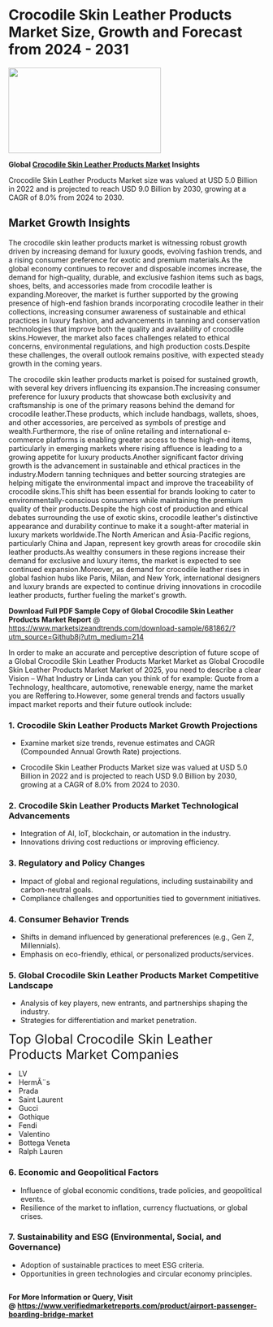 <H1>Crocodile Skin Leather Products Market Size, Growth and Forecast from 2024 - 2031</H1><img class="aligncenter size-medium wp-image-584254" src="https://thirdeyenews.in/wp-content/uploads/2024/09/Global-Market-Research-300x168.jpeg" alt="" width="300" height="168" /><p><strong>Global&nbsp;<a href="https://www.marketsizeandtrends.com/download-sample/681862/?utm_source=Github8j?utm_medium=214">Crocodile Skin Leather Products Market</a> Insights</strong></p><p>Crocodile Skin Leather Products Market size was valued at USD 5.0 Billion in 2022 and is projected to reach USD 9.0 Billion by 2030, growing at a CAGR of 8.0% from 2024 to 2030.</p><p><h2>Market Growth Insights</h2> <p>The crocodile skin leather products market is witnessing robust growth driven by increasing demand for luxury goods, evolving fashion trends, and a rising consumer preference for exotic and premium materials.As the global economy continues to recover and disposable incomes increase, the demand for high-quality, durable, and exclusive fashion items such as bags, shoes, belts, and accessories made from crocodile leather is expanding.Moreover, the market is further supported by the growing presence of high-end fashion brands incorporating crocodile leather in their collections, increasing consumer awareness of sustainable and ethical practices in luxury fashion, and advancements in tanning and conservation technologies that improve both the quality and availability of crocodile skins.However, the market also faces challenges related to ethical concerns, environmental regulations, and high production costs.Despite these challenges, the overall outlook remains positive, with expected steady growth in the coming years.</p> <p>The crocodile skin leather products market is poised for sustained growth, with several key drivers influencing its expansion.The increasing consumer preference for luxury products that showcase both exclusivity and craftsmanship is one of the primary reasons behind the demand for crocodile leather.These products, which include handbags, wallets, shoes, and other accessories, are perceived as symbols of prestige and wealth.Furthermore, the rise of online retailing and international e-commerce platforms is enabling greater access to these high-end items, particularly in emerging markets where rising affluence is leading to a growing appetite for luxury products.Another significant factor driving growth is the advancement in sustainable and ethical practices in the industry.Modern tanning techniques and better sourcing strategies are helping mitigate the environmental impact and improve the traceability of crocodile skins.This shift has been essential for brands looking to cater to environmentally-conscious consumers while maintaining the premium quality of their products.Despite the high cost of production and ethical debates surrounding the use of exotic skins, crocodile leather's distinctive appearance and durability continue to make it a sought-after material in luxury markets worldwide.The North American and Asia-Pacific regions, particularly China and Japan, represent key growth areas for crocodile skin leather products.As wealthy consumers in these regions increase their demand for exclusive and luxury items, the market is expected to see continued expansion.Moreover, as demand for crocodile leather rises in global fashion hubs like Paris, Milan, and New York, international designers and luxury brands are expected to continue driving innovations in crocodile leather products, further fueling the market's growth.</p><p><span class=""><strong>Download Full PDF Sample Copy of Global Crocodile Skin Leather Products Market Report</strong> @ <a href="https://www.marketsizeandtrends.com/download-sample/681862/?utm_source=Github8j?utm_medium=214" target="_blank">https://www.marketsizeandtrends.com/download-sample/681862/?utm_source=Github8j?utm_medium=214</a></span></p><p>In order to make an accurate and perceptive description of future scope of a Global&nbsp;Crocodile Skin Leather Products Market Market as Global&nbsp;Crocodile Skin Leather Products Market Market of 2025, you need to describe a clear Vision &ndash; What Industry or Linda can you think of for example: Quote from a Technology, healthcare, automotive, renewable energy, name the market you are Reffering to.However, some general trends and factors usually impact market reports and their future outlook include:</p><h3>1.&nbsp;<strong>Crocodile Skin Leather Products Market Growth Projections</strong></h3><ul><li>Examine market size trends, revenue estimates and CAGR (Compounded Annual Growth Rate) projections.</li><li><p>Crocodile Skin Leather Products Market size was valued at USD 5.0 Billion in 2022 and is projected to reach USD 9.0 Billion by 2030, growing at a CAGR of 8.0% from 2024 to 2030.</p></li></ul><h3>2.&nbsp;<strong>Crocodile Skin Leather Products Market Technological Advancements</strong></h3><ul><li>Integration of AI, IoT, blockchain, or automation in the industry.</li><li>Innovations driving cost reductions or improving efficiency.</li></ul><h3>3.&nbsp;<strong>Regulatory and Policy Changes</strong></h3><ul><li>Impact of global and regional regulations, including sustainability and carbon-neutral goals.</li><li>Compliance challenges and opportunities tied to government initiatives.</li></ul><h3>4.&nbsp;<strong>Consumer Behavior Trends</strong></h3><ul><li>Shifts in demand influenced by generational preferences (e.g., Gen Z, Millennials).</li><li>Emphasis on eco-friendly, ethical, or personalized products/services.</li></ul><h3>5.&nbsp;<strong>Global Crocodile Skin Leather Products Market Competitive Landscape</strong></h3><ul><li>Analysis of key players, new entrants, and partnerships shaping the industry.</li><li>Strategies for differentiation and market penetration.</li></ul><p data-pm-slice="1 1 []"><span style="color: inherit; font-family: inherit; font-size: 25px;">Top Global Crocodile Skin Leather Products Market Companies</span></p><div class="" data-test-id=""><p><li>LV</li><li> HermÃ¨s</li><li> Prada</li><li> Saint Laurent</li><li> Gucci</li><li> Gothique</li><li> Fendi</li><li> Valentino</li><li> Bottega Veneta</li><li> Ralph Lauren</li></p></div><h3>6.&nbsp;<strong>Economic and Geopolitical Factors</strong></h3><ul><li>Influence of global economic conditions, trade policies, and geopolitical events.</li><li>Resilience of the market to inflation, currency fluctuations, or global crises.</li></ul><h3>7.&nbsp;<strong>Sustainability and ESG (Environmental, Social, and Governance)</strong></h3><ul><li>Adoption of sustainable practices to meet ESG criteria.</li><li>Opportunities in green technologies and circular economy principles.</li></ul><h2><strong style="font-size: 14px;">For More Information or Query, Visit @&nbsp;</strong><a style="background-color: #ffffff; font-size: 14px;" href="https://www.marketsizeandtrends.com/report/crocodile-skin-leather-products-market/" target="_blank">https://www.verifiedmarketreports.com/product/airport-passenger-boarding-bridge-market</a></h2>